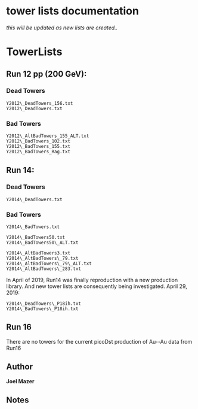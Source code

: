 # tower lists documentation
*this will be updated as new lists are created..*

# TowerLists

## Run 12 pp (200 GeV):
### Dead Towers
```
Y2012\_DeadTowers_156.txt
Y2012\_DeadTowers.txt
```

### Bad Towers
```
Y2012\_AltBadTowers_155_ALT.txt
Y2012\_BadTowers_102.txt
Y2012\_BadTowers_155.txt
Y2012\_BadTowers_Rag.txt
```

## Run 14:
### Dead Towers
```
Y2014\_DeadTowers.txt
```

### Bad Towers
```
Y2014\_BadTowers.txt
```

```
Y2014\_BadTowers50.txt
Y2014\_BadTowers50\_ALT.txt
```

```
Y2014\_AltBadTowers3.txt
Y2014\_AltBadTowers\_79.txt
Y2014\_AltBadTowers\_79\_ALT.txt
Y2014\_AltBadTowers\_283.txt
```
In April of 2019, Run14 was finally reproduction with a new production library. And new tower lists are consequently being investigated.
April 29, 2019:
```
Y2014\_DeadTowers\_P18ih.txt
Y2014\_BadTowers\_P18ih.txt
```



## Run 16
There are no towers for the current picoDst production of Au--Au data from Run16

## Author
**Joel Mazer**

## Notes

